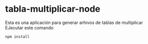 # tabla-multiplicar-node
Esta es una aplicación para generar arhivos de tablas de multiplicar
EJecutar este comando

`
npm install
`
